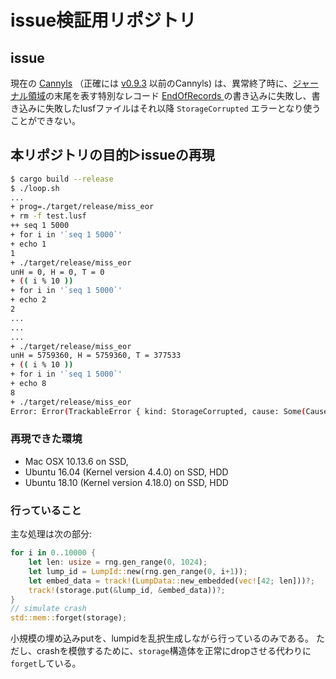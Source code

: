 # issue検証用リポジトリ

## issue

現在の [Cannyls](https://github.com/frugalos/cannyls) （正確には [v0.9.3](<https://github.com/frugalos/cannyls/tree/87599402837317bb03efd842db2c07b97488edce>) 以前のCannyls) は、異常終了時に、[ジャーナル領域](<https://github.com/frugalos/cannyls/wiki/Journal-Region>)の末尾を表す特別なレコード [EndOfRecords ](<https://github.com/frugalos/cannyls/wiki/Storage-Format#3-2-1-end_of_records%E3%83%AC%E3%82%B3%E3%83%BC%E3%83%89>)の書き込みに失敗し、書き込みに失敗したlusfファイルはそれ以降 `StorageCorrupted` エラーとなり使うことができない。

## 本リポジトリの目的▷issueの再現

```bash
$ cargo build --release
$ ./loop.sh
...
+ prog=./target/release/miss_eor
+ rm -f test.lusf
++ seq 1 5000
+ for i in '`seq 1 5000`'
+ echo 1
1
+ ./target/release/miss_eor
unH = 0, H = 0, T = 0
+ (( i % 10 ))
+ for i in '`seq 1 5000`'
+ echo 2
2
...
...
...
+ ./target/release/miss_eor
unH = 5759360, H = 5759360, T = 377533
+ (( i % 10 ))
+ for i in '`seq 1 5000`'
+ echo 8
8
+ ./target/release/miss_eor
Error: Error(TrackableError { kind: StorageCorrupted, cause: Some(Cause(StringError("assertion failed: `!self.is_second_lap`"))), history: History([Location { module_path: "cannyls::storage::journal::ring_buffer", file: "/home/yuezato/.cargo/git/checkouts/cannyls-6d66531919646a3c/8759940/src/storage/journal/ring_buffer.rs", line: 327, message: "" }, Location { module_path: "cannyls::storage::journal::region", file: "/home/yuezato/.cargo/git/checkouts/cannyls-6d66531919646a3c/8759940/src/storage/journal/region.rs", line: 334, message: "" }, Location { module_path: "cannyls::storage::journal::region", file: "/home/yuezato/.cargo/git/checkouts/cannyls-6d66531919646a3c/8759940/src/storage/journal/region.rs", line: 96, message: "" }, Location { module_path: "cannyls::storage::builder", file: "/home/yuezato/.cargo/git/checkouts/cannyls-6d66531919646a3c/8759940/src/storage/builder.rs", line: 189, message: "" }, Location { module_path: "cannyls::storage", file: "/home/yuezato/.cargo/git/checkouts/cannyls-6d66531919646a3c/8759940/src/storage/mod.rs", line: 114, message: "" }, Location { module_path: "miss_eor", file: "src/main.rs", line: 23, message: "" }]) })
```

### 再現できた環境

* Mac OSX 10.13.6 on SSD,
* Ubuntu 16.04 (Kernel version 4.4.0) on SSD, HDD
* Ubuntu 18.10 (Kernel version 4.18.0) on SSD, HDD



### 行っていること

主な処理は次の部分:

```rust
for i in 0..10000 {
    let len: usize = rng.gen_range(0, 1024);
    let lump_id = LumpId::new(rng.gen_range(0, i+1));
    let embed_data = track!(LumpData::new_embedded(vec![42; len]))?;
    track!(storage.put(&lump_id, &embed_data))?;
}
// simulate crash
std::mem::forget(storage);
```

小規模の埋め込みputを、lumpidを乱択生成しながら行っているのみである。
ただし、crashを模倣するために、`storage`構造体を正常にdropさせる代わりに`forget`している。